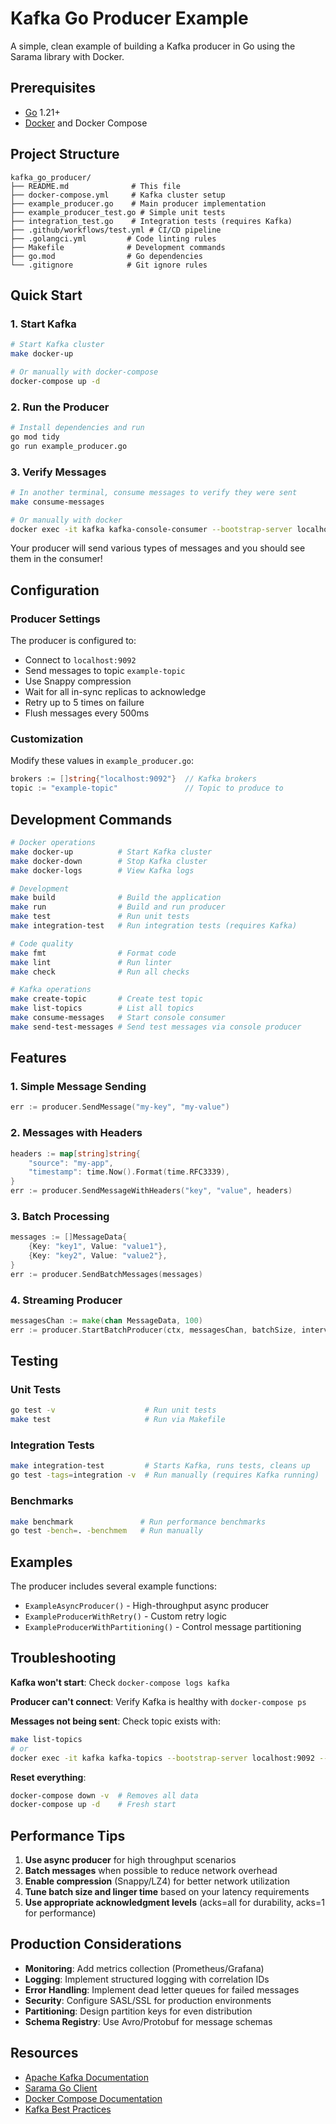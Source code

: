 # Kafka Go Producer Example

A simple, clean example of building a Kafka producer in Go using the Sarama library with Docker.

## Prerequisites

- [Go](https://golang.org/dl/) 1.21+ 
- [Docker](https://docs.docker.com/get-docker/) and Docker Compose

## Project Structure

```
kafka_go_producer/
├── README.md              # This file
├── docker-compose.yml     # Kafka cluster setup
├── example_producer.go    # Main producer implementation
├── example_producer_test.go # Simple unit tests
├── integration_test.go    # Integration tests (requires Kafka)
├── .github/workflows/test.yml # CI/CD pipeline
├── .golangci.yml         # Code linting rules
├── Makefile              # Development commands
├── go.mod                # Go dependencies
└── .gitignore            # Git ignore rules
```

## Quick Start

### 1. Start Kafka

```bash
# Start Kafka cluster
make docker-up

# Or manually with docker-compose
docker-compose up -d
```

### 2. Run the Producer

```bash
# Install dependencies and run
go mod tidy
go run example_producer.go
```

### 3. Verify Messages

```bash
# In another terminal, consume messages to verify they were sent
make consume-messages

# Or manually with docker
docker exec -it kafka kafka-console-consumer --bootstrap-server localhost:9092 --topic example-topic --from-beginning
```

Your producer will send various types of messages and you should see them in the consumer!

## Configuration

### Producer Settings

The producer is configured to:
- Connect to `localhost:9092`
- Send messages to topic `example-topic`
- Use Snappy compression
- Wait for all in-sync replicas to acknowledge
- Retry up to 5 times on failure
- Flush messages every 500ms

### Customization

Modify these values in `example_producer.go`:

```go
brokers := []string{"localhost:9092"}  // Kafka brokers
topic := "example-topic"               // Topic to produce to
```

## Development Commands

```bash
# Docker operations
make docker-up          # Start Kafka cluster
make docker-down        # Stop Kafka cluster
make docker-logs        # View Kafka logs

# Development
make build              # Build the application
make run                # Build and run producer
make test               # Run unit tests
make integration-test   # Run integration tests (requires Kafka)

# Code quality
make fmt                # Format code
make lint               # Run linter
make check              # Run all checks

# Kafka operations
make create-topic       # Create test topic
make list-topics        # List all topics
make consume-messages   # Start console consumer
make send-test-messages # Send test messages via console producer
```

## Features

### 1. Simple Message Sending
```go
err := producer.SendMessage("my-key", "my-value")
```

### 2. Messages with Headers
```go
headers := map[string]string{
    "source": "my-app",
    "timestamp": time.Now().Format(time.RFC3339),
}
err := producer.SendMessageWithHeaders("key", "value", headers)
```

### 3. Batch Processing
```go
messages := []MessageData{
    {Key: "key1", Value: "value1"},
    {Key: "key2", Value: "value2"},
}
err := producer.SendBatchMessages(messages)
```

### 4. Streaming Producer
```go
messagesChan := make(chan MessageData, 100)
err := producer.StartBatchProducer(ctx, messagesChan, batchSize, interval)
```

## Testing

### Unit Tests
```bash
go test -v                    # Run unit tests
make test                     # Run via Makefile
```

### Integration Tests
```bash
make integration-test         # Starts Kafka, runs tests, cleans up
go test -tags=integration -v  # Run manually (requires Kafka running)
```

### Benchmarks
```bash
make benchmark               # Run performance benchmarks
go test -bench=. -benchmem   # Run manually
```

## Examples

The producer includes several example functions:

- `ExampleAsyncProducer()` - High-throughput async producer
- `ExampleProducerWithRetry()` - Custom retry logic
- `ExampleProducerWithPartitioning()` - Control message partitioning

## Troubleshooting

**Kafka won't start**: Check `docker-compose logs kafka`

**Producer can't connect**: Verify Kafka is healthy with `docker-compose ps`

**Messages not being sent**: Check topic exists with:
```bash
make list-topics
# or
docker exec -it kafka kafka-topics --bootstrap-server localhost:9092 --list
```

**Reset everything**:
```bash
docker-compose down -v  # Removes all data
docker-compose up -d    # Fresh start
```

## Performance Tips

1. **Use async producer** for high throughput scenarios
2. **Batch messages** when possible to reduce network overhead
3. **Enable compression** (Snappy/LZ4) for better network utilization
4. **Tune batch size and linger time** based on your latency requirements
5. **Use appropriate acknowledgment levels** (acks=all for durability, acks=1 for performance)

## Production Considerations

- **Monitoring**: Add metrics collection (Prometheus/Grafana)
- **Logging**: Implement structured logging with correlation IDs
- **Error Handling**: Implement dead letter queues for failed messages
- **Security**: Configure SASL/SSL for production environments
- **Partitioning**: Design partition keys for even distribution
- **Schema Registry**: Use Avro/Protobuf for message schemas

## Resources

- [Apache Kafka Documentation](https://kafka.apache.org/documentation/)
- [Sarama Go Client](https://github.com/Shopify/sarama)
- [Docker Compose Documentation](https://docs.docker.com/compose/)
- [Kafka Best Practices](https://kafka.apache.org/documentation/#bestpractices)
